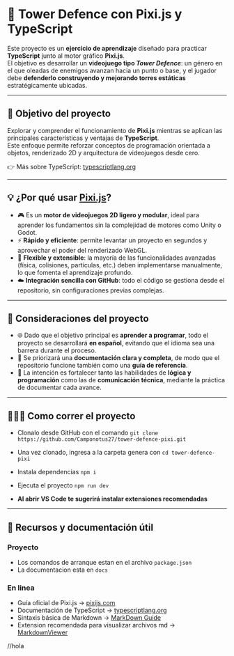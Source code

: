 # 🏰 Tower Defence con Pixi.js y TypeScript

Este proyecto es un **ejercicio de aprendizaje** diseñado para practicar **TypeScript** junto al motor gráfico **Pixi.js**.  
El objetivo es desarrollar un **videojuego tipo *Tower Defence***: un género en el que oleadas de enemigos avanzan hacia un punto o base, y el jugador debe **defenderlo construyendo y mejorando torres estáticas** estratégicamente ubicadas.

---

## 🎯 Objetivo del proyecto

Explorar y comprender el funcionamiento de **Pixi.js** mientras se aplican las principales características y ventajas de **TypeScript**.  
Este enfoque permite reforzar conceptos de programación orientada a objetos, renderizado 2D y arquitectura de videojuegos desde cero.

👉 Más sobre TypeScript: [typescriptlang.org](https://www.typescriptlang.org/)

---

## 💡 ¿Por qué usar [Pixi.js](https://pixijs.com/8.x/guides/getting-started/intro)?

- 🎮 Es un **motor de videojuegos 2D ligero y modular**, ideal para aprender los fundamentos sin la complejidad de motores como Unity o Godot.  
- ⚡ **Rápido y eficiente**: permite levantar un proyecto en segundos y aprovechar el poder del renderizado WebGL.  
- 🧱 **Flexible y extensible**: la mayoría de las funcionalidades avanzadas (física, colisiones, partículas, etc.) deben implementarse manualmente, lo que fomenta el aprendizaje profundo.  
- ☁️ **Integración sencilla con GitHub**: todo el código se gestiona desde el repositorio, sin configuraciones previas complejas.

---

## 🧩 Consideraciones del proyecto

- 🌐 Dado que el objetivo principal es **aprender a programar**, todo el proyecto se desarrollará **en español**, evitando que el idioma sea una barrera durante el proceso.  
- 🧾 Se priorizará una **documentación clara y completa**, de modo que el repositorio funcione también como una **guía de referencia**.  
- 💬 La intención es fortalecer tanto las habilidades de **lógica y programación** como las de **comunicación técnica**, mediante la práctica de documentar cada avance.

---

## 🏃🏻‍♂️ Como correr el proyecto

- Clonalo desde GitHub con el comando `git clone https://github.com/Camponotus27/tower-defence-pixi.git`
- Una vez clonado, ingresa a la carpeta genera con `cd tower-defence-pixi`
- Instala dependencias `npm i`
- Ejecuta el proyecto `npm run dev`

- **Al abrir VS Code te sugerirá instalar extensiones recomendadas**

---

## 📘 Recursos y documentación útil

### Proyecto

- Los comandos de arranque estan en el archivo `package.json`
- La documentacion esta en `docs`

### En linea

- Guía oficial de Pixi.js → [pixijs.com](https://pixijs.com/8.x/guides/getting-started/intro)  
- Documentación de TypeScript → [typescriptlang.org](https://www.typescriptlang.org/)  
- Sintaxis básica de Markdown → [MarkDown Guide](https://www.markdownguide.org/basic-syntax/)
- Extension recomendada para visualizar archivos md → [MarkdownViewer](https://marketplace.visualstudio.com/items?itemName=MarkdownViewer.enhanced-md-editor)

//hola